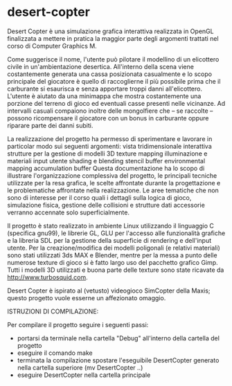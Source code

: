 desert-copter
=============

Desert Copter è una simulazione grafica interattiva realizzata in OpenGL finalizzata a mettere in pratica la maggior parte degli argomenti trattati nel corso di Computer Graphics M.

Come suggerisce il nome, l'utente può pilotare il modellino di un elicottero civile in un'ambientazione desertica. All'interno della scena viene costantemente generata una cassa posizionata casualmente e lo scopo principale del giocatore è quello di raccoglierne il più possibile prima che il carburante si esaurisca e senza apportare troppi danni all'elicottero. L'utente è aiutato da una minimappa che mostra costantemente una porzione del terreno di gioco ed eventuali casse presenti nelle vicinanze. Ad intervalli casuali compaiono inoltre delle mongolfiere che – se raccolte – possono ricompensare il giocatore con un bonus in carburante oppure riparare parte dei danni subiti.

La realizzazione del progetto ha permesso di sperimentare e lavorare in particolar modo sui seguenti argomenti:
vista tridimensionale interattiva
strutture per la gestione di modelli 3D
texture mapping
illuminazione e materiali
input utente
shading e blending
stencil buffer
environmental mapping
accumulation buffer
Questa documentazione ha lo scopo di illustrare l'organizzazione complessiva del progetto, le principali tecniche utilizzate per la resa grafica, le scelte affrontate durante la progettazione e le problematiche affrontate nella realizzazione. Le aree tematiche che non sono di interesse per il corso quali i dettagli sulla logica di gioco, simulazione fisica, gestione delle collisioni e strutture dati accessorie verranno accennate solo superficialmente.

Il progetto è stato realizzato in ambiente Linux utilizzando il linguaggio C (specifica gnu99), le librerie GL, GLU per l'accesso alle funzionalità grafiche e la libreria SDL per la gestione della superficie di rendering e dell'input utente.
Per la creazione/modifica dei modelli poligonali (e relativi materiali) sono stati utilizzati 3ds MAX e Blender, mentre per la messa a punto delle numerose texture di gioco si è fatto largo uso del pacchetto grafico Gimp.
Tutti i modelli 3D utilizzati e buona parte delle texture sono state ricavate da http://www.turbosquid.com.

Desert Copter è ispirato al (vetusto) videogioco SimCopter della Maxis; questo progetto vuole esserne un affezionato omaggio.

ISTRUZIONI DI COMPILAZIONE:

Per compilare il progetto seguire i seguenti passi:
- portarsi da terminale nella cartella "Debug" all'interno della cartella del progetto
- eseguire il comando make
- terminata la compilazione spostare l'eseguibile DesertCopter generato nella cartella superiore
  (mv DesertCopter ..)
- eseguire DesertCopter nella cartella principale
